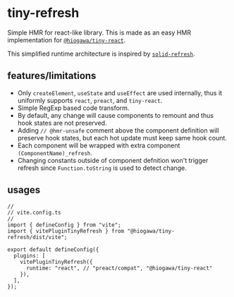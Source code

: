 # tiny-refresh

Simple HMR for react-like library.
This is made as an easy HMR implementation for [`@hiogawa/tiny-react`](https://github.com/hi-ogawa/js-utils/pull/144).

This simplified runtime architecture is inspired by [`solid-refresh`](https://github.com/solidjs/solid-refresh).

## features/limitations

- Only `createElement`, `useState` and `useEffect` are used internally, thus it uniformly supports `react`, `preact`, and `tiny-react`.
- Simple RegExp based code transform.
- By default, any change will cause components to remount and thus hook states are not preserved.
- Adding `// @hmr-unsafe` comment above the component definition will preserve hook states, but each hot update must keep same hook count.
- Each component will be wrapped with extra component `(ComponentName)_refresh`.
- Changing constants outside of component defnition won't trigger refresh since `Function.toString` is used to detect change.

## usages

```tsx
//
// vite.config.ts
//
import { defineConfig } from "vite";
import { vitePluginTinyRefresh } from "@hiogawa/tiny-refresh/dist/vite";

export default defineConfig({
  plugins: [
    vitePluginTinyRefresh({
      runtime: "react", // "preact/compat", "@hiogawa/tiny-react"
    }),
  ],
});
```
